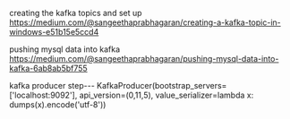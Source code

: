 creating the kafka topics and set up
https://medium.com/@sangeethaprabhagaran/creating-a-kafka-topic-in-windows-e51b15e5ccd4

pushing mysql data into kafka
https://medium.com/@sangeethaprabhagaran/pushing-mysql-data-into-kafka-6ab8ab5bf755

kafka producer step--- 
KafkaProducer(bootstrap_servers=['localhost:9092'],
              api_version=(0,11,5),
              value_serializer=lambda x: dumps(x).encode('utf-8'))
